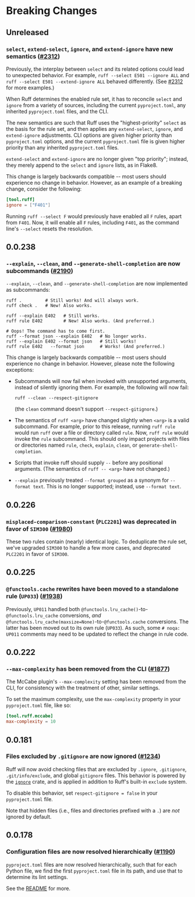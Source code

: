 # Breaking Changes

## Unreleased

### `select`, `extend-select`, `ignore`, and `extend-ignore` have new semantics ([#2312](https://github.com/charliermarsh/ruff/pull/2312))

Previously, the interplay between `select` and its related options could lead to unexpected
behavior. For example, `ruff --select E501 --ignore ALL` and `ruff --select E501 --extend-ignore
ALL` behaved differently. (See [#2312](https://github.com/charliermarsh/ruff/pull/2312) for more
examples.)

When Ruff determines the enabled rule set, it has to reconcile `select` and `ignore` from a variety
of sources, including the current `pyproject.toml`, any inherited `pyproject.toml` files, and the
CLI.

The new semantics are such that Ruff uses the "highest-priority" `select` as the basis for the rule
set, and then applies any `extend-select`, `ignore`, and `extend-ignore` adjustments. CLI options
are given higher priority than `pyproject.toml` options, and the current `pyproject.toml` file is
given higher priority than any inherited `pyproject.toml` files.

`extend-select` and `extend-ignore` are no longer given "top priority"; instead, they merely append
to the `select` and `ignore` lists, as in Flake8.

This change is largely backwards compatible -- most users should experience no change in behavior.
However, as an example of a breaking change, consider the following:

```toml
[tool.ruff]
ignore = ["F401"]
```

Running `ruff --select F` would previously have enabled all `F` rules, apart from `F401`. Now, it
will enable all `F` rules, including `F401`, as the command line's `--select` resets the resolution.

## 0.0.238

### `--explain`, `--clean`, and `--generate-shell-completion` are now subcommands ([#2190](https://github.com/charliermarsh/ruff/pull/2190))

`--explain`, `--clean`, and `--generate-shell-completion` are now implemented as subcommands:

    ruff .         # Still works! And will always work.
    ruff check .   # New! Also works.

    ruff --explain E402   # Still works.
    ruff rule E402        # New! Also works. (And preferred.)

    # Oops! The command has to come first.
    ruff --format json --explain E402   # No longer works.
    ruff --explain E402 --format json   # Still works!
    ruff rule E402   --format json      # Works! (And preferred.)

This change is largely backwards compatible -- most users should experience
no change in behavior. However, please note the following exceptions:

* Subcommands will now fail when invoked with unsupported arguments, instead
  of silently ignoring them. For example, the following will now fail:

      ruff --clean --respect-gitignore

  (the `clean` command doesn't support `--respect-gitignore`.)

* The semantics of `ruff <arg>` have changed slightly when `<arg>` is a valid subcommand.
  For example, prior to this release, running `ruff rule` would run `ruff` over a file or
  directory called `rule`. Now, `ruff rule` would invoke the `rule` subcommand. This should
  only impact projects with files or directories named `rule`, `check`, `explain`, `clean`,
  or `generate-shell-completion`.

* Scripts that invoke ruff should supply `--` before any positional arguments.
  (The semantics of `ruff -- <arg>` have not changed.)

* `--explain` previously treated `--format grouped` as a synonym for `--format text`.
  This is no longer supported; instead, use `--format text`.

## 0.0.226

### `misplaced-comparison-constant` (`PLC2201`) was deprecated in favor of `SIM300` ([#1980](https://github.com/charliermarsh/ruff/pull/1980))

These two rules contain (nearly) identical logic. To deduplicate the rule set, we've upgraded
`SIM300` to handle a few more cases, and deprecated `PLC2201` in favor of `SIM300`.

## 0.0.225

### `@functools.cache` rewrites have been moved to a standalone rule (`UP033`) ([#1938](https://github.com/charliermarsh/ruff/pull/1938))

Previously, `UP011` handled both `@functools.lru_cache()`-to-`@functools.lru_cache` conversions,
_and_ `@functools.lru_cache(maxsize=None)`-to-`@functools.cache` conversions. The latter has been
moved out to its own rule (`UP033`). As such, some `# noqa: UP011` comments may need to be updated
to reflect the change in rule code.

## 0.0.222

### `--max-complexity` has been removed from the CLI ([#1877](https://github.com/charliermarsh/ruff/pull/1877))

The McCabe plugin's `--max-complexity` setting has been removed from the CLI, for consistency with
the treatment of other, similar settings.

To set the maximum complexity, use the `max-complexity` property in your `pyproject.toml` file,
like so:

```toml
[tool.ruff.mccabe]
max-complexity = 10
```

## 0.0.181

### Files excluded by `.gitignore` are now ignored ([#1234](https://github.com/charliermarsh/ruff/pull/1234))

Ruff will now avoid checking files that are excluded by `.ignore`, `.gitignore`,
`.git/info/exclude`, and global `gitignore` files. This behavior is powered by the [`ignore`](https://docs.rs/ignore/latest/ignore/struct.WalkBuilder.html#ignore-rules)
crate, and is applied in addition to Ruff's built-in `exclude` system.

To disable this behavior, set `respect-gitignore = false` in your `pyproject.toml` file.

Note that hidden files (i.e., files and directories prefixed with a `.`) are _not_ ignored by
default.

## 0.0.178

### Configuration files are now resolved hierarchically ([#1190](https://github.com/charliermarsh/ruff/pull/1190))

`pyproject.toml` files are now resolved hierarchically, such that for each Python file, we find
the first `pyproject.toml` file in its path, and use that to determine its lint settings.

See the [README](https://github.com/charliermarsh/ruff#pyprojecttoml-discovery) for more.
